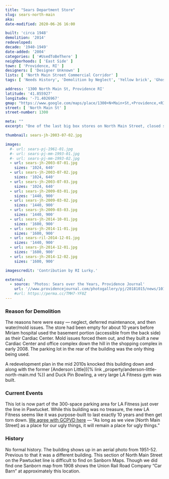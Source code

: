 ```yaml
---
title: "Sears Department Store"
slug: sears-north-main
aka:
date-modified: 2020-06-26 16:00

built: 'circa 1948'
demolition: '2014'
redeveloped: 
decade: '1940-1949'
date-added: '2004'
categories: [ '#UsedToBeThere' ]
neighborhoods: [ 'East Side' ]
town: [ 'Providence, RI' ]
designers: [ 'Designer Unknown' ]
lists: [ 'North Main Street Commercial Corridor' ]
tags: [ 'Needs History', 'Demolition by Neglect', 'Yellow brick', 'Ghost Signs' ]

address: '1300 North Main St, Providence RI'
latitude: '41.855927'
longitude: '-71.4026967'
gmap: "https://www.google.com/maps/place/1300+N+Main+St,+Providence,+RI+02904"
street: [ 'North Main St' ]
street-number: 1300

meta: ""
excerpt: "One of the last big box stores on North Main Street, closed since the mid-to-late 90s. Demolished in 2014 to become infill for a parking lot."

thumbnail: sears-jh-2003-07-02.jpg

images:
  #- url: sears-pj-1961-01.jpg
  #- url: sears-pj-mm-1993-01.jpg
  #- url: sears-pj-mm-1993-02.jpg
  - url: sears-jh-2003-07-01.jpg
    sizes: '1024, 640'
  - url: sears-jh-2003-07-02.jpg
    sizes: '1024, 640'
  - url: sears-jh-2003-07-03.jpg
    sizes: '1024, 640'
  - url: sears-jh-2009-03-01.jpg
    sizes: '1440, 900'
  - url: sears-jh-2009-03-02.jpg
    sizes: '1440, 900'
  - url: sears-jh-2009-03-03.jpg
    sizes: '1440, 900'
  - url: sears-jh-2014-10-01.jpg
    sizes: '1600, 900'
  - url: sears-jh-2014-11-01.jpg
    sizes: '1600, 900'
  - url: sears-ril-2014-12-01.jpg
    sizes: '1440, 900'
  - url: sears-jh-2014-12-01.jpg
    sizes: '1600, 900'
  - url: sears-jh-2014-12-02.jpg
    sizes: '1600, 900'

imagescredit: 'Contribution by RI Lurky.'

external:
  - source: 'Photos: Sears over the Years, Providence Journal'
    url: '//www.providencejournal.com/photogallery/pj/20181015/news/101509998/PH/1'
    #url: https://perma.cc/TMH7-YF8Z
---
```


### Reason for Demolition

The reasons here were easy — neglect, deferred maintenance, and then water/mold issues. The store had been empty for about 10 years before Miriam hospital used the basement portion (accessible from the back side) as their Cardiac Center. Mold issues forced them out, and they built a new Cardiac Center and office complex down the hill in the shopping complex in early 2008. The parking lot in the rear of the building was the only thing being used. 

A redevelopment plan in the mid 2010s knocked this building down and along with the former [Anderson Little]({% link _property/anderson-little-north-main.md %}) and Duck Pin Bowling, a very large LA Fitness gym was built. 


### Current Events

This lot is now part of the 300-space parking area for LA Fitness just over the line in Pawtucket. While this building was no treasure, the new LA Fitness seems like it was purpose-built to last exactly 10 years and then get torn down. [We agree with GCPVD here](//www.gcpvd.org/2014/04/16/the-further-suburbanization-of-north-main-street/) — “As long as we view [North Main Street] as a place for our ugly things, it will remain a place for ugly things.”


### History

No formal history. The building shows up in an aerial photo from 1951-52. Previous to that it was a different building. This section of North Main Street on the Pawtucket line is difficult to find on Sanborn Maps. Though we did find one Sanborn map from 1908 shows the Union Rail Road Company “Car Barn” at approximately this location. 
